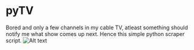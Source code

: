 pyTV
====

Bored and only a few channels in my cable TV, atleast something should notify me what show comes up next. Hence this simple python scraper script.
![Alt text](http://i.imgur.com/qCMXPpl.png)
